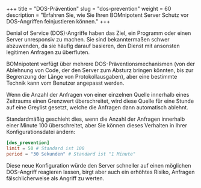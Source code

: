 +++
title = "DOS-Prävention"
slug = "dos-prevention"
weight = 60
description = "Erfahren Sie, wie Sie Ihren BOMnipotent Server Schutz vor DOS-Angriffen feinjustieren können."
+++

Denial of Service (DOS)-Angriffe haben das Ziel, ein Programm oder einen Server unresponsiv zu machen. Sie sind bekanntermaßen schwer abzuwenden, da sie häufig darauf basieren, den Dienst mit ansonsten legitimen Anfragen zu überfluten.

BOMnipotent verfügt über mehrere DOS-Präventionsmechanismen (von der Ablehnung von Code, der den Server zum Absturz bringen könnten, bis zur Begrenzung der Länge von Protokollausgaben), aber eine bestimmte Technik kann vom Benutzer angepasst werden.

Wenn die Anzahl der Anfragen von einer einzelnen Quelle innerhalb eines Zeitraums einen Grenzwert überschreitet, wird diese Quelle für eine Stunde auf eine Greylist gesetzt, welche die Anfragen dann automatisch ablehnt.

Standardmäßig geschieht dies, wenn die Anzahl der Anfragen innerhalb einer Minute 100 überschreitet, aber Sie können dieses Verhalten in Ihrer Konfigurationsdatei ändern:
```toml
[dos_prevention]
limit = 50 # Standard ist 100
period = "30 Sekunden" # Standard ist "1 Minute"
```

Diese neue Konfiguration würde den Server schneller auf einen möglichen DOS-Angriff reagieren lassen, birgt aber auch ein erhöhtes Risiko, Anfragen fälschlicherweise als Angriff zu werten.
